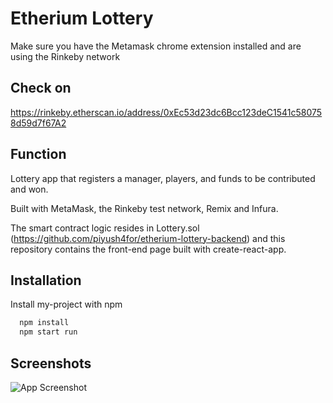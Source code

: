 # Etherium Lottery 
Make sure you have the Metamask chrome extension installed and are using the Rinkeby network

## Check on 
https://rinkeby.etherscan.io/address/0xEc53d23dc6Bcc123deC1541c580758d59d7f67A2

## Function
Lottery app that registers a manager, players, and funds to be contributed and won.

Built with MetaMask, the Rinkeby test network, Remix and Infura.

The smart contract logic resides in Lottery.sol (https://github.com/piyush4for/etherium-lottery-backend) and this repository contains the front-end page built with create-react-app.


  
## Installation

Install my-project with npm

```bash
  npm install 
  npm start run
```
    
## Screenshots

![App Screenshot](https://user-images.githubusercontent.com/67409557/127229424-ac37d1c8-f460-4229-aa1d-91886999d16c.png)
